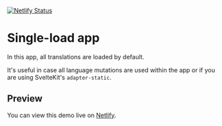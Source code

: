 [![Netlify Status](https://api.netlify.com/api/v1/badges/ad81521b-7293-400b-8709-e9b874c884ff/deploy-status)](https://app.netlify.com/sites/single-load/deploys)

# Single-load app
In this app, all translations are loaded by default.

It's useful in case all language mutations are used within the app or if you are using SvelteKit's `adapter-static`.

## Preview
You can view this demo live on [Netlify](https://single-load.netlify.app).